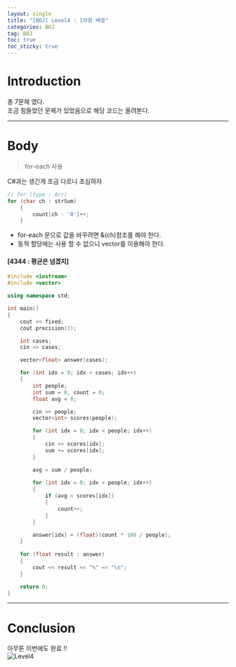 ```yaml
---
layout: single
title: "[BOJ] Level4 : 1차원 배열"
categories: BOJ
tag: BOJ
toc: true
toc_sticky: true
---
```


# Introduction
총 7문제 였다. <br>
조금 힘들었던 문제가 있었음으로 해당 코드는 올려본다. <br>

***

# Body
> for-each 사용

C#과는 생긴게 조금 다르니 조심하자

```c++
// for (type : Arr)
for (char ch : strSum)
    {
        count[ch - '0']++;
    }
```

- for-each 문으로 값을 바꾸려면 &(ch)참조를 해야 한다. 
- 동적 할당에는 사용 할 수 없으니 vector를 이용해야 한다.

#### [4344 : 평균은 넘겠지]
```c++
#include <iostream>
#include <vector>

using namespace std;

int main()
{
    cout << fixed;
    cout.precision(3);

    int cases;
    cin >> cases;

    vector<float> answer(cases);

    for (int idx = 0; idx < cases; idx++)
    {
        int people;
        int sum = 0, count = 0;
        float avg = 0;

        cin >> people;
        vector<int> scores(people);

        for (int idx = 0; idx < people; idx++)
        {
            cin >> scores[idx];
            sum += scores[idx];
        }

        avg = sum / people;
        
        for (int idx = 0; idx < people; idx++)
        {
            if (avg < scores[idx])
            {
                count++;
            }
        }

        answer[idx] = (float)(count * 100 / people);
    }
 
    for (float result : answer)
    {
        cout << result << "%" << "\n";
    }

    return 0;
}
```

***

# Conclusion
아무튼 이번에도 완료 !! <br>
![Level4](https://user-images.githubusercontent.com/97664446/168414157-dbeb65ec-2557-4673-8cb6-93d80c93c49f.PNG)